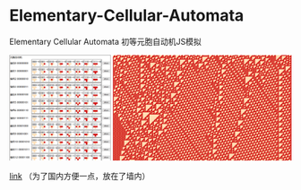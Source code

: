 # Elementary-Cellular-Automata
Elementary Cellular Automata 初等元胞自动机JS模拟

![preview](p.PNG)

[link](https://picasso250.gitee.io/elementary-cellular-automata/)
（为了国内方便一点，放在了墙内）